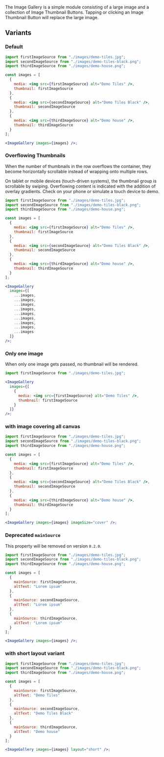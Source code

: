 The Image Gallery is a simple module consisting of a large image and a collection of Image Thumbnail Buttons. Tapping or clicking an Image Thumbnail Button will replace the large image.

## Variants

### Default

```jsx
import firstImageSource from "./images/demo-tiles.jpg";
import secondImageSource from "./images/demo-tiles-black.png";
import thirdImageSource from "./images/demo-house.png";

const images = [
  {
    media: <img src={firstImageSource} alt="Demo Tiles" />,
    thumbnail: firstImageSource
  },
  {
    media: <img src={secondImageSource} alt="Demo Tiles Black" />,
    thumbnail: secondImageSource
  },
  {
    media: <img src={thirdImageSource} alt="Demo house" />,
    thumbnail: thirdImageSource
  }
];

<ImageGallery images={images} />;
```

### Overflowing Thumbnails

When the number of thumbnails in the row overflows the container, they become horizontally scrollable instead of wrapping onto multiple rows.

On tablet or mobile devices (touch-driven systems), the thumbnail group is scrollable by swiping. Overflowing content is indicated with the addition of overlay gradients.
Check on your phone or simulate a touch device to demo.

```jsx
import firstImageSource from "./images/demo-tiles.jpg";
import secondImageSource from "./images/demo-tiles-black.png";
import thirdImageSource from "./images/demo-house.png";

const images = [
  {
    media: <img src={firstImageSource} alt="Demo Tiles" />,
    thumbnail: firstImageSource
  },
  {
    media: <img src={secondImageSource} alt="Demo Tiles Black" />,
    thumbnail: secondImageSource
  },
  {
    media: <img src={thirdImageSource} alt="Demo house" />,
    thumbnail: thirdImageSource
  }
];

<ImageGallery
  images={[
    ...images,
    ...images,
    ...images,
    ...images,
    ...images,
    ...images,
    ...images,
    ...images,
    ...images
  ]}
/>;
```

### Only one image

When only one image gets passed, no thumbnail will be rendered.

```jsx
import firstImageSource from "./images/demo-tiles.jpg";

<ImageGallery
  images={[
    {
      media: <img src={firstImageSource} alt="Demo Tiles" />,
      thumbnail: firstImageSource
    }
  ]}
/>;
```

### with image covering all canvas

```jsx
import firstImageSource from "./images/demo-tiles.jpg";
import secondImageSource from "./images/demo-tiles-black.png";
import thirdImageSource from "./images/demo-house.png";

const images = [
  {
    media: <img src={firstImageSource} alt="Demo Tiles" />,
    thumbnail: firstImageSource
  },
  {
    media: <img src={secondImageSource} alt="Demo Tiles Black" />,
    thumbnail: secondImageSource
  },
  {
    media: <img src={thirdImageSource} alt="Demo house" />,
    thumbnail: thirdImageSource
  }
];

<ImageGallery images={images} imageSize="cover" />;
```

### Deprecated `mainSource`

This property will be removed on version `0.2.0`.

```jsx
import firstImageSource from "./images/demo-tiles.jpg";
import secondImageSource from "./images/demo-tiles-black.png";
import thirdImageSource from "./images/demo-house.png";

const images = [
  {
    mainSource: firstImageSource,
    altText: "Lorem ipsum"
  },
  {
    mainSource: secondImageSource,
    altText: "Lorem ipsum"
  },
  {
    mainSource: thirdImageSource,
    altText: "Lorem ipsum"
  }
];

<ImageGallery images={images} />;
```

### with short layout variant

```jsx
import firstImageSource from "./images/demo-tiles.jpg";
import secondImageSource from "./images/demo-tiles-black.png";
import thirdImageSource from "./images/demo-house.png";

const images = [
  {
    mainSource: firstImageSource,
    altText: "Demo Tiles"
  },
  {
    mainSource: secondImageSource,
    altText: "Demo Tiles Black"
  },
  {
    mainSource: thirdImageSource,
    altText: "Demo house"
  }
];

<ImageGallery images={images} layout="short" />;
```
